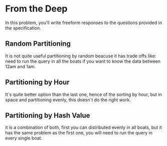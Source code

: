 # From the Deep

In this problem, you'll write freeform responses to the questions provided in the specification.

## Random Partitioning
It is not quite useful partitioning by random beacuse it has trade offs like:
need to run the query in all the boats if you want to know the data between 12am and 1am.

## Partitioning by Hour
It´s quite better option than the last one, hence of the sorting by hour, but
in space and partitioning evenly, this doesn´t do the right work.


## Partitioning by Hash Value
it is a combination of both, first you can distributed evenly in all boats, but it has the same problem as the first one, you will need to run the query in every single boat.

